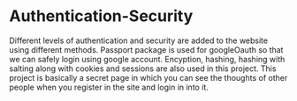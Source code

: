 # Authentication-Security

Different levels of authentication and security are added to the website using different methods. Passport package is used for googleOauth so that we can safely login using google account.
Encyption, hashing, hashing with salting along with cookies and sessions are also used in this project.
This project is basically a secret page in which you can see the thoughts of other people when you register in the site and login in into it.
